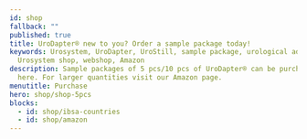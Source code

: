 ```yaml
---
id: shop
fallback: ""
published: true
title: UroDapter® new to you? Order a sample package today!
keywords: Urosystem, UroDapter, UroStill, sample package, urological adapter,
  Urosystem shop, webshop, Amazon
description: Sample packages of 5 pcs/10 pcs of UroDapter® can be purchased
  here. For larger quantities visit our Amazon page.
menutitle: Purchase
hero: shop/shop-5pcs
blocks:
  - id: shop/ibsa-countries
  - id: shop/amazon
---
```

